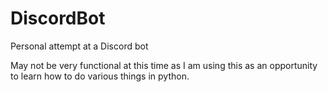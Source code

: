 # DiscordBot
Personal attempt at a Discord bot

May not be very functional at this time as I am using this as an opportunity to learn how to do various things in python.
